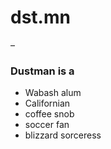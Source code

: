 # dst.mn
–
### Dustman is a
- Wabash alum
- Californian
- coffee snob
- soccer fan
- blizzard sorceress
